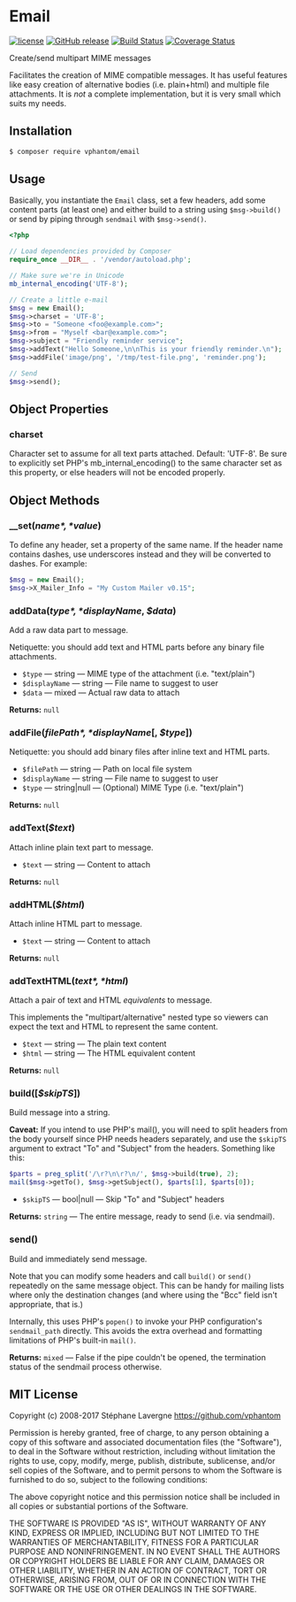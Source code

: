 # Email

[![license](https://img.shields.io/github/license/vphantom/php-email.svg?style=plastic)]() [![GitHub release](https://img.shields.io/github/release/vphantom/php-email.svg?style=plastic)]() [![Build Status](https://travis-ci.org/vphantom/php-email.svg?branch=v1.0.1)](https://travis-ci.org/vphantom/php-email) [![Coverage Status](https://coveralls.io/repos/github/vphantom/php-email/badge.svg?branch=v1.0.1)](https://coveralls.io/github/vphantom/php-email?branch=v1.0.1)

Create/send multipart MIME messages

Facilitates the creation of MIME compatible messages. It has useful features like easy creation of alternative bodies (i.e. plain+html) and multiple file attachments. It is _not_ a complete implementation, but it is very small which suits my needs.


## Installation

```sh
$ composer require vphantom/email
```


## Usage

Basically, you instantiate the `Email` class, set a few headers, add some content parts (at least one) and either build to a string using `$msg->build()` or send by piping through `sendmail` with `$msg->send()`.


```php
<?php

// Load dependencies provided by Composer
require_once __DIR__ . '/vendor/autoload.php';

// Make sure we're in Unicode
mb_internal_encoding('UTF-8');

// Create a little e-mail
$msg = new Email();
$msg->charset = 'UTF-8';
$msg->to = "Someone <foo@example.com>";
$msg->from = "Myself <bar@example.com>";
$msg->subject = "Friendly reminder service";
$msg->addText("Hello Someone,\n\nThis is your friendly reminder.\n");
$msg->addFile('image/png', '/tmp/test-file.png', 'reminder.png');

// Send
$msg->send();
```

## Object Properties

### charset

Character set to assume for all text parts attached. Default: 'UTF-8'.  Be sure to explicitly set PHP's mb_internal_encoding() to the same character set as this property, or else headers will not be encoded properly.

## Object Methods

### __set(*$name*, *$value*)

To define any header, set a property of the same name.  If the header name contains dashes, use underscores instead and they will be converted to dashes.  For example:

```php
$msg = new Email();
$msg->X_Mailer_Info = "My Custom Mailer v0.15";
```

### addData(*$type*, *$displayName*, *$data*)

Add a raw data part to message.

Netiquette: you should add text and HTML parts before any binary file attachments.

* `$type` — string — MIME type of the attachment (i.e. "text/plain")
* `$displayName` — string — File name to suggest to user
* `$data` — mixed — Actual raw data to attach

**Returns:** `null`

### addFile(*$filePath*, *$displayName*[, *$type*])

Netiquette: you should add binary files after inline text and HTML parts.

* `$filePath` — string — Path on local file system
* `$displayName` — string — File name to suggest to user
* `$type` — string|null — (Optional) MIME Type (i.e. "text/plain")

**Returns:** `null`

### addText(*$text*)

Attach inline plain text part to message.

* `$text` — string — Content to attach

**Returns:** `null`

### addHTML(*$html*)

Attach inline HTML part to message.

* `$text` — string — Content to attach

**Returns:** `null`

### addTextHTML(*$text*, *$html*)

Attach a pair of text and HTML _equivalents_ to message.

This implements the "multipart/alternative" nested type so viewers can expect the text and HTML to represent the same content.

* `$text` — string — The plain text content
* `$html` — string — The HTML equivalent content

**Returns:** `null`

### build([*$skipTS*])

Build message into a string.

**Caveat:** If you intend to use PHP's mail(), you will need to split headers from the body yourself since PHP needs headers separately, and use the `$skipTS` argument to extract "To" and "Subject" from the headers.  Something like this:

```php
$parts = preg_split('/\r?\n\r?\n/', $msg->build(true), 2);
mail($msg->getTo(), $msg->getSubject(), $parts[1], $parts[0]);
```

* `$skipTS` — bool|null — Skip "To" and "Subject" headers

**Returns:** `string` — The entire message, ready to send (i.e. via sendmail).

### send()

Build and immediately send message.

Note that you can modify some headers and call `build()` or `send()` repeatedly on the same message object.  This can be handy for mailing lists where only the destination changes (and where using the "Bcc" field isn't appropriate, that is.)

Internally, this uses PHP's `popen()` to invoke your PHP configuration's `sendmail_path` directly. This avoids the extra overhead and formatting limitations of PHP's built-in `mail()`.

**Returns:** `mixed` — False if the pipe couldn't be opened, the termination status of the sendmail process otherwise.


## MIT License

Copyright (c) 2008-2017 Stéphane Lavergne https://github.com/vphantom

Permission is hereby granted, free of charge, to any person obtaining a copy of this software and associated documentation files (the "Software"), to deal in the Software without restriction, including without limitation the rights to use, copy, modify, merge, publish, distribute, sublicense, and/or sell copies of the Software, and to permit persons to whom the Software is furnished to do so, subject to the following conditions:

The above copyright notice and this permission notice shall be included in all copies or substantial portions of the Software.

THE SOFTWARE IS PROVIDED "AS IS", WITHOUT WARRANTY OF ANY KIND, EXPRESS OR IMPLIED, INCLUDING BUT NOT LIMITED TO THE WARRANTIES OF MERCHANTABILITY, FITNESS FOR A PARTICULAR PURPOSE AND NONINFRINGEMENT. IN NO EVENT SHALL THE AUTHORS OR COPYRIGHT HOLDERS BE LIABLE FOR ANY CLAIM, DAMAGES OR OTHER LIABILITY, WHETHER IN AN ACTION OF CONTRACT, TORT OR OTHERWISE, ARISING FROM, OUT OF OR IN CONNECTION WITH THE SOFTWARE OR THE USE OR OTHER DEALINGS IN THE SOFTWARE.
